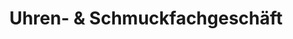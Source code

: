 ---
title: "Uhren- & Schmuckfachgeschäft"
url: /altenburg/uhren-und-schmuckfachgeschaeft/
shop: Uhren
---